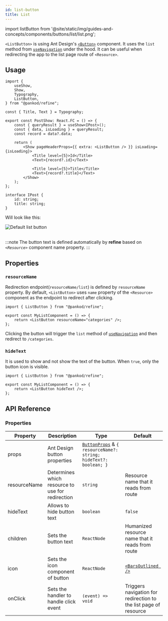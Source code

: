 ```yaml
---
id: list-button
title: List
---
```


import listButton from '@site/static/img/guides-and-concepts/components/buttons/list/list.png';

`<ListButton>` is using Ant Design's [`<Button>`](https://ant.design/components/button/) component. It uses the `list` method from [`useNavigation`](api-references/hooks/navigation/useNavigation.md) under the hood. It can be useful when redirecting the app to the list page route of `<Resource>`.

## Usage

```tsx twoslash {4, 15}
import {
    useShow,
    Show,
    Typography,
    ListButton,
} from "@pankod/refine";

const { Title, Text } = Typography;

export const PostShow: React.FC = () => {
    const { queryResult } = useShow<IPost>();
    const { data, isLoading } = queryResult;
    const record = data?.data;

    return (
        <Show pageHeaderProps={{ extra: <ListButton /> }} isLoading={isLoading}>
            <Title level={5}>Id</Title>
            <Text>{record?.id}</Text>

            <Title level={5}>Title</Title>
            <Text>{record?.title}</Text>
        </Show>
    );
};

interface IPost {
    id: string;
    title: string;
}
```

Will look like this:

<div class="img-container">
    <div class="window">
        <div class="control red"></div>
        <div class="control orange"></div>
        <div class="control green"></div>
    </div>
    <img src={listButton} alt="Default list button" />
</div>
<br/>

:::note
The button text is defined automatically by **refine** based on _`<Resource>`_ component name property.
:::

## Properties

### `resourceName`

Redirection endpoint(`resourceName/list`) is defined by `resourceName` property. By default, `<ListButton>` uses `name` property of the `<Resource>` component as the endpoint to redirect after clicking.

```tsx twoslash
import { ListButton } from "@pankod/refine";

export const MyListComponent = () => {
    return <ListButton resourceName="categories" />;
};
```

Clicking the button will trigger the `list` method of [`useNavigation`](api-references/hooks/navigation/useNavigation.md) and then redirect to `/categories`.

### `hideText`

It is used to show and not show the text of the button. When `true`, only the button icon is visible.

```tsx twoslash
import { ListButton } from "@pankod/refine";

export const MyListComponent = () => {
    return <ListButton hideText />;
};
```

## API Reference

### Properties

| Property     | Description                                      | Type                                                                                                          | Default                                                          |
| ------------ | ------------------------------------------------ | ------------------------------------------------------------------------------------------------------------- | ---------------------------------------------------------------- |
| props        | Ant Design button properties                     | [`ButtonProps`](https://ant.design/components/button/#API) & `{ resourceName?: string; hideText?: boolean; }` |                                                                  |
| resourceName | Determines which resource to use for redirection | `string`                                                                                                      | Resource name that it reads from route                           |
| hideText     | Allows to hide button text                       | `boolean`                                                                                                     | `false`                                                          |
| children     | Sets the button text                             | `ReactNode`                                                                                                   | Humanized resource name that it reads from route                 |
| icon         | Sets the icon component of button                | `ReactNode`                                                                                                   | [`<BarsOutlined />`](https://ant.design/components/icon/)        |
| onClick      | Sets the handler to handle click event           | `(event) => void`                                                                                             | Triggers navigation for redirection to the list page of resource |
